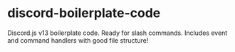 # discord-boilerplate-code
Discord.js v13 boilerplate code. Ready for slash commands. Includes event and command handlers with good file structure!
